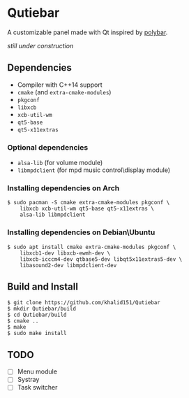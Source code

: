 # Qutiebar
A customizable panel made with Qt inspired by [polybar](https://github.com/jaagr/polybar).

*still under construction*

## Dependencies
- Compiler with C++14 support
- `cmake` (and `extra-cmake-modules`)
- `pkgconf`
- `libxcb`
- `xcb-util-wm`
- `qt5-base`
- `qt5-x11extras`

### Optional dependencies
- `alsa-lib` (for volume module)
- `libmpdclient` (for mpd music control\display module)

### Installing dependencies on Arch
```
$ sudo pacman -S cmake extra-cmake-modules pkgconf \
    libxcb xcb-util-wm qt5-base qt5-x11extras \
    alsa-lib libmpdclient
```

### Installing dependencies on Debian\Ubuntu
```
$ sudo apt install cmake extra-cmake-modules pkgconf \
    libxcb1-dev libxcb-ewmh-dev \
    libxcb-icccm4-dev qtbase5-dev libqt5x11extras5-dev \
    libasound2-dev libmpdclient-dev
```

## Build and Install
```
$ git clone https://github.com/khalid151/Qutiebar
$ mkdir Qutiebar/build
$ cd Qutiebar/build
$ cmake ..
$ make
$ sudo make install
```

## TODO
- [ ] Menu module
- [ ] Systray
- [ ] Task switcher
